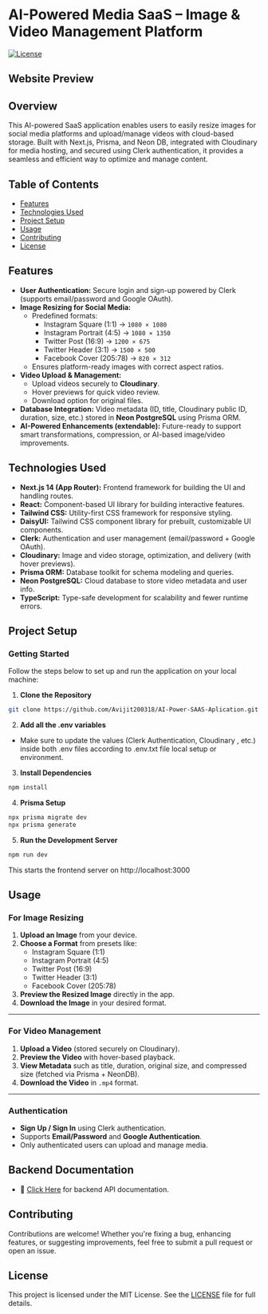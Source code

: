 # AI-Powered Media SaaS – Image & Video Management Platform


[![License](https://img.shields.io/badge/License-MIT-blue.svg)](https://opensource.org/licenses/MIT)

## Website Preview

## Overview

This AI-powered SaaS application enables users to easily resize images for social media platforms and upload/manage videos with cloud-based storage. Built with Next.js, Prisma, and Neon DB, integrated with Cloudinary for media hosting, and secured using Clerk authentication, it provides a seamless and efficient way to optimize and manage content.

## Table of Contents

- [Features](#features)
- [Technologies Used](#technologies-used)
- [Project Setup](#project-setup)
- [Usage](#usage)
- [Contributing](#contributing)
- [License](#license)

## Features

- **User Authentication:** Secure login and sign-up powered by Clerk (supports email/password and Google OAuth).
- **Image Resizing for Social Media:**
  - Predefined formats:
    - Instagram Square (1:1) → `1080 × 1080`
    - Instagram Portrait (4:5) → `1080 × 1350`
    - Twitter Post (16:9) → `1200 × 675`
    - Twitter Header (3:1) → `1500 × 500`
    - Facebook Cover (205:78) → `820 × 312`
  - Ensures platform-ready images with correct aspect ratios.
- **Video Upload & Management:**
  - Upload videos securely to **Cloudinary**.
  - Hover previews for quick video review.
  - Download option for original files.
- **Database Integration:** Video metadata (ID, title, Cloudinary public ID, duration, size, etc.) stored in **Neon PostgreSQL** using Prisma ORM.
- **AI-Powered Enhancements (extendable):** Future-ready to support smart transformations, compression, or AI-based image/video improvements.

## Technologies Used

- **Next.js 14 (App Router):** Frontend framework for building the UI and handling routes.
- **React:** Component-based UI library for building interactive features.
- **Tailwind CSS:** Utility-first CSS framework for responsive styling.
- **DaisyUI:** Tailwind CSS component library for prebuilt, customizable UI components.
- **Clerk:** Authentication and user management (email/password + Google OAuth).
- **Cloudinary:** Image and video storage, optimization, and delivery (with hover previews).
- **Prisma ORM:** Database toolkit for schema modeling and queries.
- **Neon PostgreSQL:** Cloud database to store video metadata and user info.
- **TypeScript:** Type-safe development for scalability and fewer runtime errors.

## Project Setup

### Getting Started

Follow the steps below to set up and run the application on your local machine:

1. **Clone the Repository**

```bash
git clone https://github.com/Avijit200318/AI-Power-SAAS-Aplication.git
```

2. **Add all the .env variables**
- Make sure to update the values (Clerk Authentication, Cloudinary
, etc.) inside both .env files according to .env.txt file local setup or environment.

3. **Install Dependencies**
```bash
npm install
```

4. **Prisma Setup**
```bash
npx prisma migrate dev
npx prisma generate
```

5. **Run the Development Server**
```bash
npm run dev
```
This starts the frontend server on http://localhost:3000


## Usage

### For Image Resizing

1. **Upload an Image** from your device.  
2. **Choose a Format** from presets like:  
   - Instagram Square (1:1)  
   - Instagram Portrait (4:5)  
   - Twitter Post (16:9)  
   - Twitter Header (3:1)  
   - Facebook Cover (205:78)  
3. **Preview the Resized Image** directly in the app.  
4. **Download the Image** in your desired format.  

---

### For Video Management

1. **Upload a Video** (stored securely on Cloudinary).  
2. **Preview the Video** with hover-based playback.  
3. **View Metadata** such as title, duration, original size, and compressed size (fetched via Prisma + NeonDB).  
4. **Download the Video** in `.mp4` format.  

---

### Authentication

- **Sign Up / Sign In** using Clerk authentication.  
- Supports **Email/Password** and **Google Authentication**.  
- Only authenticated users can upload and manage media.  

## Backend Documentation  
- 📄 [Click Here](https://github.com/Avijit200318/AI-Power-SAAS-Aplication/blob/main/src/app/api/readme.md) for backend API documentation.  

## Contributing

Contributions are welcome! Whether you're fixing a bug, enhancing features, or suggesting improvements, feel free to submit a pull request or open an issue.

## License

This project is licensed under the MIT License. See the [LICENSE](LICENSE) file for full details.

